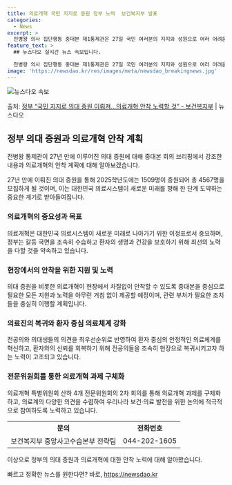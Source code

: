 ```yaml
---
title: 의료개혁 국민 지지로 증원 정부 노력  보건복지부 발표
categories:
  - News
excerpt: >
  전병왕 의사 집단행동 중대본 제1통제관은 27일 국민 여러분의 지지와 성원으로 여러 어려움 가운데서도 27년…
feature_text: >
  ## 뉴스다오 실시간 뉴스 속보입니다.

  전병왕 의사 집단행동 중대본 제1통제관은 27일 국민 여러분의 지지와 성원으로 여러 어려움 가운데서도 27년…
image: 'https://newsdao.kr/res/images/meta/newsdao_breakingnews.jpg'
---
```


![뉴스다오 속보](https://newsdao.kr/res/images/meta/newsdao_breakingnews.jpg)

<p>출처: <a href="https://newsdao.kr/3918" rel="dofollow">정부 “국민 지지로 의대 증원 이뤄져…의료개혁 안착 노력할 것”  - 보건복지부</a> | 뉴스다오</p>

<h2 data-ke-size="size26">정부 의대 증원과 의료개혁 안착 계획</h2>
전병왕 통제관이 27년 만에 이루어진 의대 증원에 대해 중대본 회의 브리핑에서 강조한 내용과 의료개혁의 안착 계획에 대해 알아보겠습니다.

<p data-ke-size="size16">27년 만에 이뤄진 의대 증원을 통해 2025학년도에는 1509명이 증원되어 총 4567명을 모집하게 될 것이며, 이는 대한민국 의료시스템이 새로운 미래를 향해 한 단계 도약하는 중요한 계기로 받아들여집니다.</p>

<h3>의료개혁의 중요성과 목표</h3>
<p data-ke-size="size16">의료개혁은 대한민국 의료시스템이 새로운 미래로 나아가기 위한 이정표로서 중요하며, 정부는 갈등 국면을 조속히 수습하고 환자의 생명과 건강을 보호하기 위해 최선의 노력을 다할 것을 약속하고 있습니다.</p>

<h3>현장에서의 안착을 위한 지원 및 노력</h3>
<p data-ke-size="size16">의대 증원을 비롯한 의료개혁이 현장에서 차질없이 안착할 수 있도록 중대본을 중심으로 필요한 모든 지원과 노력을 아무런 거침 없이 제공할 예정이며, 관련 부처가 필요한 조치들을 충실히 이행할 계획입니다.</p>

<h3>의료진의 복귀와 환자 중심 의료체계 강화</h3>
<p data-ke-size="size16">전공의와 의대생들의 의견을 최우선순위로 반영하여 환자 중심의 안정적인 의료체계를 혁신하고, 환자와의 신뢰를 회복하기 위해 전공의들을 조속히 현장으로 복귀시키고자 하는 노력이 고조되고 있습니다.</p>

<h3>전문위원회를 통한 의료개혁 과제 구체화</h3>
<p data-ke-size="size16">의료개혁 특별위원회 산하 4개 전문위원회의 2차 회의를 통해 의료개혁 과제를 구체화하고, 의료계의 다양한 의견을 수렴하여 우리나라 보건·의료 발전을 위한 논의에 적극적으로 참여하도록 노력하고 있습니다.</p>

<p data-ke-size="size16"></p>

<table>
  <tbody>
    <tr>
      <td style="text-align: center; height: 17px;"><b>문의</b></td>
      <td style="text-align: center; height: 17px;"><b>전화번호</b></td>
    </tr>
    <tr>
      <td style="text-align: center; height: 17px;">보건복지부 중앙사고수습본부 전략팀</td>
      <td style="text-align: center; height: 17px;">044-202-1605</td>
    </tr>
  </tbody>
</table>

<p data-ke-size="size16"></p>

이상으로 정부의 의대 증원과 의료개혁에 대한 안착 노력에 대해 알아봤습니다. 

빠르고 정확한 뉴스를 원한다면? 바로, <a href="https://newsdao.kr" rel="dofollow">https://newsdao.kr</a>


